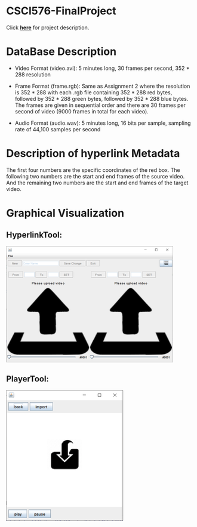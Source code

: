# CSCI576-FinalProject
Click **[here](https://github.com/VincentAC-stack/CSCI576-FinalProject/blob/main/Project_Fall2021.pdf)** for project description.

# DataBase Description
- Video Format (video.avi): 5 minutes long, 30 frames per second, 352 * 288 resolution

- Frame Format (frame.rgb): Same as Assignment 2 where the resolution is 352 * 288 with each .rgb file containing 352 * 288 red bytes, followed by 352 * 288 green bytes, followed by 352 * 288 blue bytes. The frames are given in sequential order and there are 30 frames per second of video (9000 frames in total for each video).

- Audio Format (audio.wav): 5 minutes long, 16 bits per sample, sampling rate of 44,100 samples per second

# Description of hyperlink Metadata
The first four numbers are the specific coordinates of the red box. The following two numbers are the start and end frames of the source video. And the remaining two numbers are the start and end frames of the target video.

# Graphical Visualization
## HyperlinkTool:
![HyperlinkTool](https://github.com/VincentAC-stack/CSCI576-FinalProject/blob/main/Hyperlink%20Tool.png "HyperlinkTool")
## PlayerTool:
![PlayerTool](https://github.com/VincentAC-stack/CSCI576-FinalProject/blob/main/Player%20Tool.png "PlayerTool")
